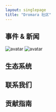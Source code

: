 ```yaml
---
layout: singlepage
title: "Dromara 社区"
---
```


## 事件 & 新闻

![avatar](https://yu199195.github.io/images/soul/soul-framework.png)
![avatar](https://yu199195.github.io/images/hmily/hmily.png)

## 生态系统


## 联系我们


## 贡献指南

